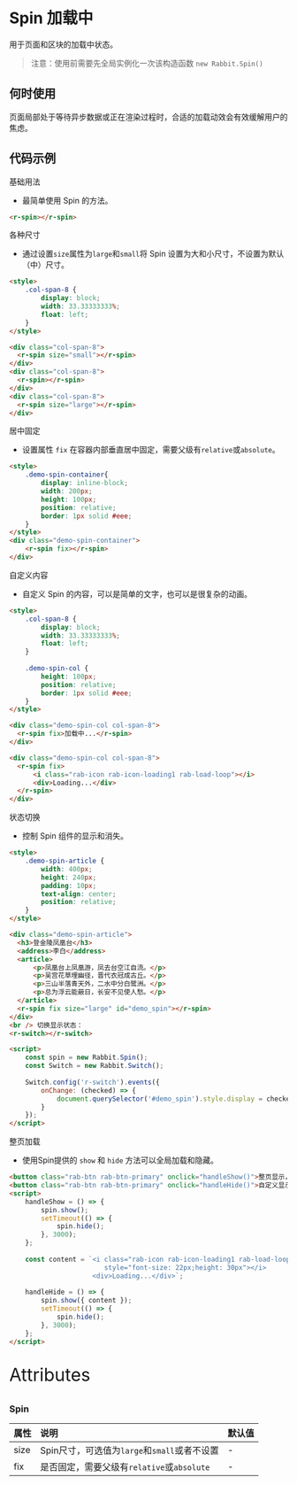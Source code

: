 # Spin 加载中

用于页面和区块的加载中状态。

> 注意：使用前需要先全局实例化一次该构造函数  `new Rabbit.Spin()`

## 何时使用

页面局部处于等待异步数据或正在渲染过程时，合适的加载动效会有效缓解用户的焦虑。

## 代码示例

 基础用法

- 最简单使用 Spin 的方法。

```html
<r-spin></r-spin>
```

各种尺寸

- 通过设置`size`属性为`large`和`small`将 Spin 设置为大和小尺寸，不设置为默认（中）尺寸。

```html
<style>
    .col-span-8 {
        display: block;
        width: 33.33333333%;
        float: left;
    }
</style>

<div class="col-span-8">
  <r-spin size="small"></r-spin>
</div>
<div class="col-span-8">
  <r-spin></r-spin>
</div>
<div class="col-span-8">
  <r-spin size="large"></r-spin>
</div>
```

居中固定

- 设置属性 `fix` 在容器内部垂直居中固定，需要父级有`relative`或`absolute`。

```html
<style>
    .demo-spin-container{
    	display: inline-block;
        width: 200px;
        height: 100px;
        position: relative;
        border: 1px solid #eee;
    }
</style>
<div class="demo-spin-container">
    <r-spin fix></r-spin>
</div>
```

自定义内容

- 自定义 Spin 的内容，可以是简单的文字，也可以是很复杂的动画。

```html
<style>
    .col-span-8 {
        display: block;
        width: 33.33333333%;
        float: left;
    }
    
    .demo-spin-col {
        height: 100px;
        position: relative;
        border: 1px solid #eee;
    }
</style>

<div class="demo-spin-col col-span-8">
  <r-spin fix>加载中...</r-spin>
</div>

<div class="demo-spin-col col-span-8">
  <r-spin fix>
      <i class="rab-icon rab-icon-loading1 rab-load-loop"></i>
      <div>Loading...</div>
  </r-spin>
</div>
```

状态切换

- 控制 Spin 组件的显示和消失。

```html
<style>
    .demo-spin-article {
        width: 400px;
        height: 240px;
        padding: 10px;
        text-align: center;
        position: relative;
    }
</style>

<div class="demo-spin-article">
  <h3>登金陵凤凰台</h3>
  <address>李白</address>
  <article>
      <p>凤凰台上凤凰游，凤去台空江自流。</p>
      <p>吴宫花草埋幽径，晋代衣冠成古丘。</p>
      <p>三山半落青天外，二水中分白鹭洲。</p>
      <p>总为浮云能蔽日，长安不见使人愁。</p>
  </article>
  <r-spin fix size="large" id="demo_spin"></r-spin>
</div>
<br /> 切换显示状态：
<r-switch></r-switch>

<script>
    const spin = new Rabbit.Spin();
    const Switch = new Rabbit.Switch();
    
    Switch.config('r-switch').events({
        onChange: (checked) => {
            document.querySelector('#demo_spin').style.display = checked ? 'none' : '';
        }
    });
</script>
```

整页加载 

- 使用Spin提供的 `show` 和 `hide` 方法可以全局加载和隐藏。

```html
<button class="rab-btn rab-btn-primary" onclick="handleShow()">整页显示，3秒后关闭</button>
<button class="rab-btn rab-btn-primary" onclick="handleHide()">自定义显示内容</button>
<script>
    handleShow = () => {
        spin.show();
        setTimeout(() => {
            spin.hide();
        }, 3000);
    };
    
	const content = `<i class="rab-icon rab-icon-loading1 rab-load-loop" 
						style="font-size: 22px;height: 30px"></i>
           			 <div>Loading...</div>`;
    
    handleHide = () => {
        spin.show({ content });
        setTimeout(() => {
            spin.hide();
        }, 3000);
    };
</script>
```

<p style="font-size: 32px">Attributes</p>

### Spin

| 属性 | 说明                                         | 默认值 |
| :--- | :------------------------------------------- | :----- |
| size | Spin尺寸，可选值为`large`和`small`或者不设置 | -      |
| fix  | 是否固定，需要父级有`relative`或`absolute`   | -      |